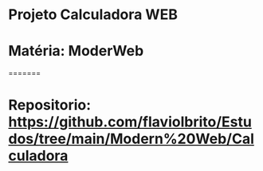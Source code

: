# Projeto Calculadora WEB
# Matéria: ModerWeb

=======
# Repositorio: https://github.com/flaviolbrito/Estudos/tree/main/Modern%20Web/Calculadora
